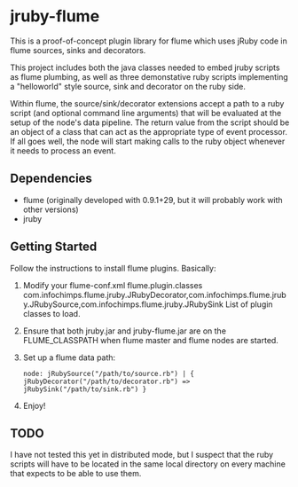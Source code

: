 jruby-flume
===========
This is a proof-of-concept plugin library for flume which uses
jRuby code in flume sources, sinks and decorators. 

This project includes both the java classes
needed to embed jruby scripts as flume plumbing, as well as three demonstative
ruby scripts implementing a "helloworld" style source, sink and decorator on
the ruby side.

Within flume, the source/sink/decorator extensions accept a path to a ruby script
(and optional command line arguments) that will be evaluated at the setup of the
node's data pipeline. The return value from the script should be an object of a
class that can act as the appropriate type of event processor. If all goes well,
the node will start making calls to the ruby object whenever it needs to process
an event.


Dependencies
------------

* flume (originally developed with 0.9.1+29, but it will probably work with other versions)
* jruby


Getting Started
---------------

Follow the instructions to install flume plugins. Basically:

1. Modify your flume-conf.xml
       <!--- ================================================= -->
       <!--- Flume Plugins =================================== -->
       <!--- ================================================= -->
       <property>
         <name>flume.plugin.classes</name>
         <value>com.infochimps.flume.jruby.JRubyDecorator,com.infochimps.flume.jruby.JRubySource,com.infochimps.flume.jruby.JRubySink</value>
         <description>List of plugin classes to load.</description>
       </property>

2. Ensure that both jruby.jar and jruby-flume.jar are on the FLUME_CLASSPATH
when flume master and flume nodes are started.

3. Set up a flume data path:

       node: jRubySource("/path/to/source.rb") | { jRubyDecorator("/path/to/decorator.rb") => jRubySink("/path/to/sink.rb") }

4. Enjoy!


TODO
----   
I have not tested this yet in distributed mode, but I suspect that the ruby 
scripts will have to be located in the same local directory on every machine
that expects to be able to use them.

